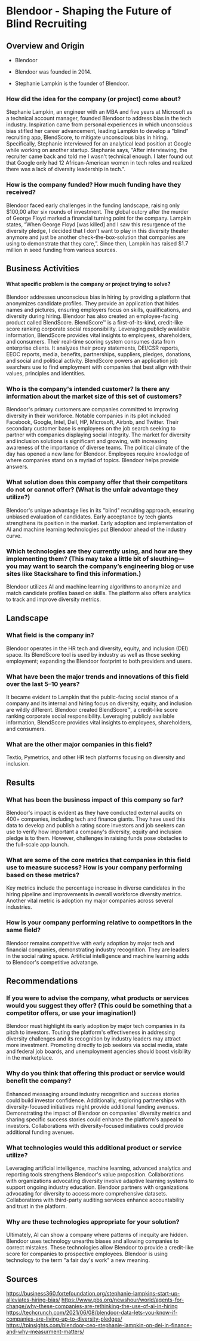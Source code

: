 # Blendoor - Shaping the Future of Blind Recruiting

## Overview and Origin

* Blendoor

* Blendoor was founded in 2014.

* Stephanie Lampkin is the founder of Blendoor.

### How did the idea for the company (or project) come about?

 Stephanie Lampkin, an engineer with an MBA and five years at Microsoft as a technical account manager, founded Blendoor to address bias in the tech industry. Inspiration came from personal experiences in which unconscious bias stifled her career advancement, leading Lampkin to develop a "blind" recruiting app, BlendScore, to mitigate unconscious bias in hiring. Specifically, Stephanie interviewed for an analytical lead position at Google while working on another startup. Stephanie says, "After interviewing, the recruiter came back and told me I wasn't technical enough. I later found out that Google only had 12 African-American women in tech roles and realized there was a lack of diversity leadership in tech.". 

### How is the company funded? How much funding have they received?

 Blendoor faced early challenges in the funding landscape, raising only $100,00 after six rounds of investment. The global outcry after the murder of George Floyd marked a financial turning point for the company. Lampkin states, “When George Floyd [was killed] and I saw this resurgence of the diversity pledge, I decided that I don’t want to play in this diversity theater anymore and just be another check-the-box-solution that companies are using to demonstrate that they care,”. Since then, Lampkin has raised $1.7 million in seed funding from various sources.

## Business Activities

#### What specific problem is the company or project trying to solve?

 Blendoor addresses unconscious bias in hiring by providing a platform that anonymizes candidate profiles. They provide an application that hides names and pictures, ensuring employers focus on skills, qualifications, and diversity during hiring. Blendoor has also created an employee-facing product called BlendScore. BlendScore™ is a first-of-its-kind, credit-like score ranking corporate social responsibility. Leveraging publicly available information, BlendScore provides vital insights to employees, shareholders, and consumers. Their real-time scoring system consumes data from enterprise clients. It analyzes their proxy statements, DEI/CSR reports, EEOC reports, media, benefits, partnerships, suppliers, pledges, donations, and social and political activity. BlendScore powers an application job searchers use to find employment with companies that best align with their values, principles and identities. 

### Who is the company's intended customer? Is there any information about the market size of this set of customers?

 Blendoor's primary customers are companies committed to improving diversity in their workforce. Notable companies in its pilot included Facebook, Google, Intel, Dell, HP, Microsoft, Airbnb, and Twitter. Their secondary customer base is employees on the job search seeking to partner with companies displaying social integrity. The market for diversity and inclusion solutions is significant and growing, with increasing awareness of the importance of diverse teams. The political climate of the day has opened a new lane for Blendoor. Employees require knowledge of where companies stand on a myriad of topics. Blendoor helps provide answers.


### What solution does this company offer that their competitors do not or cannot offer? (What is the unfair advantage they utilize?)

Blendoor's unique advantage lies in its "blind" recruiting approach, ensuring unbiased evaluation of candidates. Early acceptance by tech giants strengthens its position in the market. Early adoption and implementation of AI and machine learning technologies put Blendoor ahead of the industry curve.


### Which technologies are they currently using, and how are they implementing them? (This may take a little bit of sleuthing&mdash;you may want to search the company’s engineering blog or use sites like Stackshare to find this information.)

Blendoor utilizes AI and machine learning algorithms to anonymize and match candidate profiles based on skills. The platform also offers analytics to track and improve diversity metrics.

## Landscape

### What field is the company in?

Blendoor operates in the HR tech and diversity, equity, and inclusion (DEI) space. Its BlendScore tool is used by industry as well as those seeking employment; expanding the Blendoor footprint to both providers and users.


### What have been the major trends and innovations of this field over the last 5&ndash;10 years?

It became evident to Lampkin that the public-facing social stance of a company and its internal and hiring focus on diversity, equity, and inclusion are wildly different. Blendoor created BlendScore™, a credit-like score ranking corporate social responsibility. Leveraging publicly available information, BlendScore provides vital insights to employees, shareholders, and consumers.

### What are the other major companies in this field?

Textio, Pymetrics, and other HR tech platforms focusing on diversity and inclusion.

## Results

### What has been the business impact of this company so far?

Blendoor's impact is evident as they have conducted external audits on 400+ companies, including tech and finance giants. They have used this data to develop and publish a rating score investors and job seekers can use to verify how important a company's diversity, equity and inclusion pledge is to them. However, challenges in raising funds pose obstacles to the full-scale app launch.

### What are some of the core metrics that companies in this field use to measure success? How is your company performing based on these metrics?

Key metrics include the percentage increase in diverse candidates in the hiring pipeline and improvements in overall workforce diversity metrics. Another vital metric is adoption my major companies across several industries.


### How is your company performing relative to competitors in the same field?

Blendoor remains competitive with early adoption by major tech and financial companies, demonstrating industry recognition. They are leaders in the social rating space.  Artificial intelligence and machine learning adds to Blendoor's competitive advatange.

## Recommendations

### If you were to advise the company, what products or services would you suggest they offer? (This could be something that a competitor offers, or use your imagination!)

Blendoor must highlight its early adoption by major tech companies in its pitch to investors. Touting the platform's effectiveness in addressing diversity challenges and its recognition by industry leaders may attract more investment. Promoting directly to job seekers via social media, state and federal job boards, and unemployment agencies should boost visibility in the marketplace. 

### Why do you think that offering this product or service would benefit the company?

Enhanced messaging around industry recognition and success stories could build investor confidence. Additionally, exploring partnerships with diversity-focused initiatives might provide additional funding avenues. Demonstrating the impact of Blendoor on companies' diversity metrics and sharing specific success stories could enhance the platform's appeal to investors. Collaborations with diversity-focused initiatives could provide additional funding avenues.

### What technologies would this additional product or service utilize?

Leveraging artificial intelligence, machine learning, advanced analytics and reporting tools strengthens Blendoor's value proposition. Collaborations with organizations advocating diversity involve adaptive learning systems to support ongoing industry education. Blendoor partners with organizations advocating for diversity to access more comprehensive datasets. Collaborations with third-party auditing services enhance accountability and trust in the platform.


### Why are these technologies appropriate for your solution?

Ultimately, AI can show a company where patterns of inequity are hidden. Blendoor uses technology unearths biases and allowing companies to correct mistakes. These technologies allow Blendoor to provide a credit-like score for companies to prospective employees. Blendoor is using technology to the term "a fair day's work" a new meaning. 


## Sources

https://business360.fortefoundation.org/stephanie-lampkins-start-up-alleviates-hiring-bias/
https://www.pbs.org/newshour/world/agents-for-change/why-these-companies-are-rethinking-the-use-of-ai-in-hiring
https://techcrunch.com/2021/06/08/blendoor-data-lets-you-know-if-companies-are-living-up-to-diversity-pledges/
https://tpinsights.com/blendoor-ceo-stephanie-lampkin-on-dei-in-finance-and-why-measurment-matters/